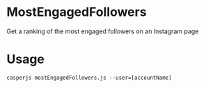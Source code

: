 # MostEngagedFollowers
Get a ranking of the most engaged followers on an Instagram page

# Usage
```
casperjs mostEngagedFollowers.js --user=[accountName]
```
